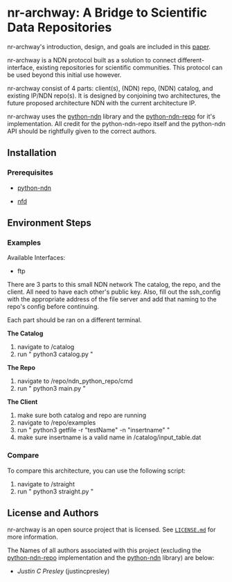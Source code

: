 nr-archway: A Bridge to Scientific Data Repositories
====================================================

nr-archway's introduction, design, and goals are included in this [paper]().

nr-archway is a NDN protocol built as a solution to connect different-interface, existing repositories for scientific communities. This protocol can be used beyond this initial use however.

nr-archway consist of 4 parts: client(s), (NDN) repo, (NDN) catalog, and existing IP/NDN repo(s).
It is designed by conjoining two architectures, the future proposed architecture NDN with the current architecture IP.

nr-archway uses the [python-ndn](https://github.com/named-data/python-ndn) library and the [python-ndn-repo](https://github.com/UCLA-IRL/ndn-python-repo) for it's implementation. All credit for the python-ndn-repo itself and the python-ndn API should be rightfully given to the correct authors.

## Installation

### Prerequisites

* [python-ndn](https://python-ndn.readthedocs.io/en/latest/src/installation.html)

* [nfd](https://named-data.net/doc/NFD/0.5.0/INSTALL.html)

## Environment Steps

### Examples

Available Interfaces:

* ftp

There are 3 parts to this small NDN network The catalog, the repo, and the client. All need to have each other's
public key. Also, fill out the ssh_config with the appropriate address of the file server and add that naming to the repo's config before continuing.

Each part should be ran on a different terminal.

**The Catalog**

1. navigate to /catalog
2. run " python3 catalog.py "

**The Repo**

1. navigate to /repo/ndn_python_repo/cmd
2. run " python3 main.py "

**The Client**

1. make sure both catalog and repo are running
2. navigate to /repo/examples
3. run " python3 getfile -r "testName" -n "insertname" "
4. make sure insertname is a valid name in /catalog/input_table.dat

### Compare

To compare this architecture, you can use the following script:

1. navigate to /straight
2. run " python3 straight.py "

## License and Authors

nr-archway is an open source project that is licensed. See [`LICENSE.md`](LICENSE.md) for more information.

The Names of all authors associated with this project (excluding the [python-ndn-repo](https://github.com/UCLA-IRL/ndn-python-repo) implementation and the [python-ndn](https://github.com/named-data/python-ndn) library) are below:

  * *Justin C Presley* (justincpresley)
